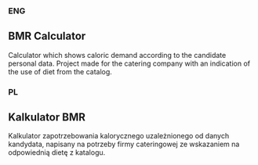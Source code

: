 ### ENG

## BMR Calculator

Calculator which shows caloric demand according to the candidate personal data. 
Project made for the catering company with an indication of the use of diet from the catalog.

### PL

## Kalkulator BMR

Kalkulator zapotrzebowania kalorycznego uzależnionego od danych kandydata, napisany na potrzeby firmy cateringowej ze wskazaniem na odpowiednią dietę z katalogu.

